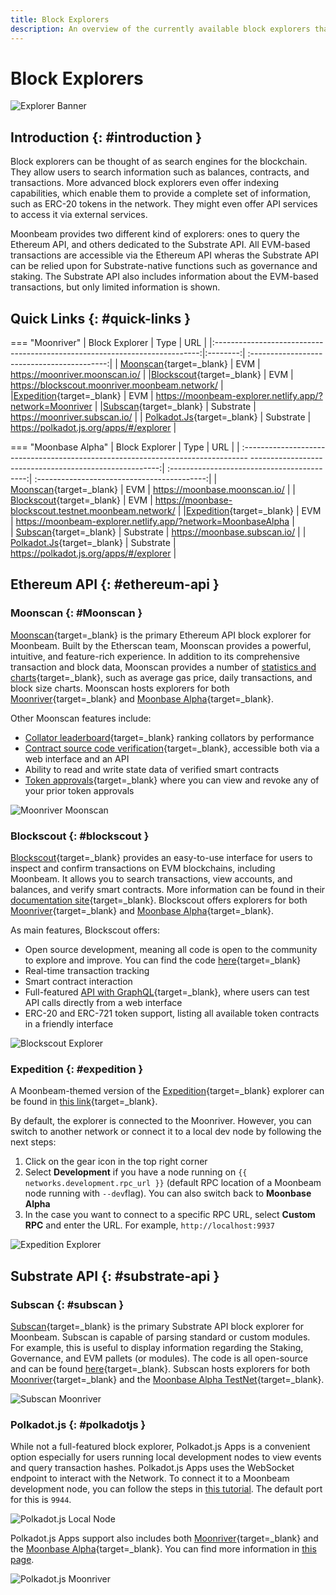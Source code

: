 ```yaml
---
title: Block Explorers
description: An overview of the currently available block explorers that may be used to navigate the Substrate and Ethereum layers of Moonbeam.
---
```

# Block Explorers

![Explorer Banner](/images/builders/tools/explorers/explorers-banner.png)

## Introduction {: #introduction } 

Block explorers can be thought of as search engines for the blockchain. They allow users to search information such as balances, contracts, and transactions. More advanced block explorers even offer indexing capabilities, which enable them to provide a complete set of information, such as ERC-20 tokens in the network. They might even offer API services to access it via external services.

Moonbeam provides two different kind of explorers: ones to query the Ethereum API, and others  dedicated to the Substrate API. All EVM-based transactions are accessible via the Ethereum API wheras the Substrate API can be relied upon for Substrate-native functions such as governance and staking. The Substrate API also includes information about the EVM-based transactions, but only limited information is shown. 

## Quick Links {: #quick-links } 

=== "Moonriver"
    |                           Block Explorer                                   |   Type   |                  URL                   |
    |:--------------------------------------------------------------------------:|:--------:| :------------------------------------------:|
    |          [Moonscan](https://moonriver.moonscan.io/){target=_blank}         |  EVM | https://moonriver.moonscan.io/ |
    |[Blockscout](https://blockscout.moonriver.moonbeam.network/){target=_blank} |     EVM | https://blockscout.moonriver.moonbeam.network/ |
    |[Expedition](https://moonbeam-explorer.netlify.app/?network=Moonriver){target=_blank} |     EVM | https://moonbeam-explorer.netlify.app/?network=Moonriver | 
    |[Subscan](https://moonriver.subscan.io/){target=_blank}  |     Substrate | https://moonriver.subscan.io/ |
    |                                          [Polkadot.Js](https://polkadot.js.org/apps/?rpc=wss%3A%2F%2Fmoonriver.api.onfinality.io%2Fpublic-ws#/explorer){target=_blank}                                          |  Substrate | https://polkadot.js.org/apps/#/explorer | 

=== "Moonbase Alpha"
    |                                                               Block Explorer                                                               |                  Type                   |                  URL                   |
    |   :-------------------------------------------------------------------------------   -------------------------------------------------------:|  :------------------------------------------:| :------------------------------------------:|
    |         [Moonscan](https://moonbase.moonscan.io/){target=_blank}         |  EVM | https://moonbase.moonscan.io/ |
    | [Blockscout](https://moonbase-blockscout.testnet.moonbeam.network/){target=_blank} |     EVM | https://moonbase-blockscout.testnet.moonbeam.network/ |
    |[Expedition](https://moonbeam-explorer.netlify.app/?network=MoonbaseAlpha){target=_blank} |     EVM | https://moonbeam-explorer.netlify.app/?network=MoonbaseAlpha |  
    |  [Subscan](https://moonbase.subscan.io/){target=_blank}  |     Substrate | https://moonbase.subscan.io/ |
    |                                          [Polkadot.Js](https://polkadot.js.org/apps/?rpc=wss%3A%2F%2Fwss.testnet.moonbeam.network#/explorer){target=_blank}                                           |  Substrate | https://polkadot.js.org/apps/#/explorer | 

## Ethereum API {: #ethereum-api } 

### Moonscan {: #Moonscan } 

[Moonscan](https://moonscan.io/){target=_blank} is the primary Ethereum API block explorer for Moonbeam. Built by the Etherscan team, Moonscan provides a powerful, intuitive, and feature-rich experience. In addition to its comprehensive transaction and block data, Moonscan provides a number of [statistics and charts](https://moonriver.moonscan.io/charts){target=_blank}, such as average gas price, daily transactions, and block size charts. Moonscan hosts explorers for both [Moonriver](https://moonriver.moonscan.io/){target=_blank} and [Moonbase Alpha](https://moonbase.moonscan.io/){target=_blank}.

Other Moonscan features include:

 - [Collator leaderboard](https://moonriver.moonscan.io/collators){target=_blank} ranking collators by performance
 - [Contract source code verification](https://moonscan.io/verifyContract){target=_blank}, accessible both via a web interface and an API
 - Ability to read and write state data of verified smart contracts
 - [Token approvals](https://moonscan.io/tokenapprovalchecker){target=_blank} where you can view and revoke any of your prior token approvals

![Moonriver Moonscan](/images/builders/tools/explorers/explorers-1.png)

### Blockscout {: #blockscout } 

[Blockscout](https://blockscout.moonriver.moonbeam.network/){target=_blank} provides an easy-to-use interface for users to inspect and confirm transactions on EVM blockchains, including Moonbeam. It allows you to search transactions, view accounts, and balances, and verify smart contracts. More information can be found in their [documentation site](https://docs.blockscout.com/){target=_blank}. Blockscout offers explorers for both [Moonriver](https://blockscout.moonriver.moonbeam.network/){target=_blank} and [Moonbase Alpha](https://moonbase-blockscout.testnet.moonbeam.network/){target=_blank}.

As main features, Blockscout offers:

 - Open source development, meaning all code is open to the community to explore and improve. You can find the code [here](https://github.com/blockscout/blockscout){target=_blank}
 - Real-time transaction tracking
 - Smart contract interaction
 - Full-featured [API with GraphQL](https://blockscout.moonriver.moonbeam.network/graphiql){target=_blank}, where users can test API calls directly from a web interface
 - ERC-20 and ERC-721 token support, listing all available token contracts in a friendly interface

![Blockscout Explorer](/images/builders/tools/explorers/explorers-2.png)

### Expedition {: #expedition } 

A Moonbeam-themed version of the [Expedition](https://github.com/xops/expedition){target=_blank} explorer can be found in [this link](https://moonbeam-explorer.netlify.app/){target=_blank}.

By default, the explorer is connected to the Moonriver. However, you can switch to another network or connect it to a local dev node by following the next steps:

 1. Click on the gear icon in the top right corner
 2. Select **Development** if you have a node running on `{{ networks.development.rpc_url }}` (default RPC location of a Moonbeam node running with `--dev`flag). You can also switch back to **Moonbase Alpha**
 3. In the case you want to connect to a specific RPC URL, select **Custom RPC** and enter the URL. For example, `http://localhost:9937`

![Expedition Explorer](/images/builders/tools/explorers/explorers-3.png)

## Substrate API {: #substrate-api } 

### Subscan {: #subscan } 

[Subscan](https://moonriver.subscan.io/){target=_blank} is the primary Substrate API block explorer for Moonbeam. Subscan is capable of parsing standard or custom modules. For example, this is useful to display information regarding the Staking, Governance, and EVM pallets (or modules). The code is all open-source and can be found [here](https://github.com/itering/subscan-essentials){target=_blank}. Subscan hosts explorers for both [Moonriver](https://moonriver.subscan.io/){target=_blank} and the [Moonbase Alpha TestNet](https://moonbase.subscan.io/){target=_blank}.

![Subscan Moonriver](/images/builders/tools/explorers/explorers-4.png)

### Polkadot.js {: #polkadotjs } 

While not a full-featured block explorer, Polkadot.js Apps is a convenient option especially for users running local development nodes to view events and query transaction hashes.  Polkadot.js Apps uses the WebSocket endpoint to interact with the Network. To connect it to a Moonbeam development node, you can follow the steps in [this tutorial](/builders/get-started/moonbeam-dev/#connecting-polkadot-js-apps-to-a-local-moonbeam-node). The default port for this is `9944`.

![Polkadot.js Local Node](/images/builders/tools/explorers/explorers-5.png)

Polkadot.js Apps support also includes both [Moonriver](https://polkadot.js.org/apps/?rpc=wss%3A%2F%2Fmoonriver.api.onfinality.io%2Fpublic-ws#/explorer){target=_blank} and the [Moonbase Alpha](https://polkadot.js.org/apps/?rpc=wss%3A%2F%2Fwss.testnet.moonbeam.network#/explorer){target=_blank}. You can find more information in [this page](/tokens/connect/polkadotjs/).

![Polkadot.js Moonriver](/images/builders/tools/explorers/explorers-6.png)


